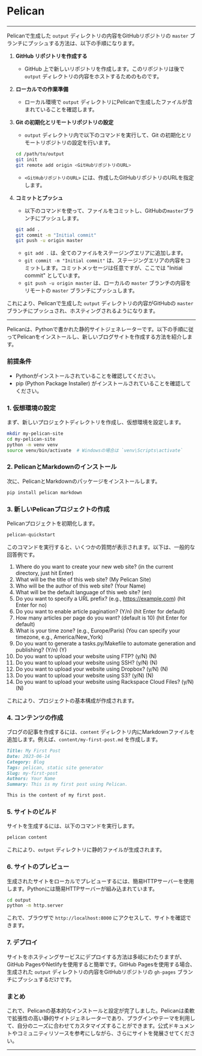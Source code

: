 ###
# Pelican
###


---

Pelicanで生成した `output` ディレクトリの内容をGitHubリポジトリの `master` ブランチにプッシュする方法は、以下の手順になります。

1. **GitHub リポジトリを作成する**
   - GitHub 上で新しいリポジトリを作成します。このリポジトリは後で `output` ディレクトリの内容をホストするためのものです。

2. **ローカルでの作業準備**
   - ローカル環境で `output` ディレクトリにPelicanで生成したファイルが含まれていることを確認します。

3. **Git の初期化とリモートリポジトリの設定**
   - `output` ディレクトリ内で以下のコマンドを実行して、Git の初期化とリモートリポジトリの設定を行います。

   ```bash
   cd /path/to/output
   git init
   git remote add origin <GitHubリポジトリのURL>
   ```

   - `<GitHubリポジトリのURL>` には、作成したGitHubリポジトリのURLを指定します。

4. **コミットとプッシュ**
   - 以下のコマンドを使って、ファイルをコミットし、GitHubの`master`ブランチにプッシュします。

   ```bash
   git add .
   git commit -m "Initial commit"
   git push -u origin master
   ```

   - `git add .` は、全てのファイルをステージングエリアに追加します。
   - `git commit -m "Initial commit"` は、ステージングエリアの内容をコミットします。コミットメッセージは任意ですが、ここでは "Initial commit" としています。
   - `git push -u origin master` は、ローカルの `master` ブランチの内容をリモートの `master` ブランチにプッシュします。

これにより、Pelicanで生成した `output` ディレクトリの内容がGitHubの `master` ブランチにプッシュされ、ホスティングされるようになります。

---

Pelicanは、Pythonで書かれた静的サイトジェネレーターです。以下の手順に従ってPelicanをインストールし、新しいブログサイトを作成する方法を紹介します。

### 前提条件

- Pythonがインストールされていることを確認してください。
- pip (Python Package Installer) がインストールされていることを確認してください。

### 1. 仮想環境の設定

まず、新しいプロジェクトディレクトリを作成し、仮想環境を設定します。

```bash
mkdir my-pelican-site
cd my-pelican-site
python -m venv venv
source venv/bin/activate  # Windowsの場合は `venv\Scripts\activate`
```

### 2. PelicanとMarkdownのインストール

次に、PelicanとMarkdownのパッケージをインストールします。

```bash
pip install pelican markdown
```

### 3. 新しいPelicanプロジェクトの作成

Pelicanプロジェクトを初期化します。

```bash
pelican-quickstart
```

このコマンドを実行すると、いくつかの質問が表示されます。以下は、一般的な回答例です。

1. Where do you want to create your new web site? (in the current directory, just hit Enter)
2. What will be the title of this web site? (My Pelican Site)
3. Who will be the author of this web site? (Your Name)
4. What will be the default language of this web site? (en)
5. Do you want to specify a URL prefix? (e.g., https://example.com) (hit Enter for no)
6. Do you want to enable article pagination? (Y/n) (hit Enter for default)
7. How many articles per page do you want? (default is 10) (hit Enter for default)
8. What is your time zone? (e.g., Europe/Paris) (You can specify your timezone, e.g., America/New_York)
9. Do you want to generate a tasks.py/Makefile to automate generation and publishing? (Y/n) (Y)
10. Do you want to upload your website using FTP? (y/N) (N)
11. Do you want to upload your website using SSH? (y/N) (N)
12. Do you want to upload your website using Dropbox? (y/N) (N)
13. Do you want to upload your website using S3? (y/N) (N)
14. Do you want to upload your website using Rackspace Cloud Files? (y/N) (N)

これにより、プロジェクトの基本構成が作成されます。

### 4. コンテンツの作成

ブログの記事を作成するには、`content` ディレクトリ内にMarkdownファイルを追加します。例えば、`content/my-first-post.md` を作成します。

```markdown
Title: My First Post
Date: 2023-06-14
Category: Blog
Tags: pelican, static site generator
Slug: my-first-post
Authors: Your Name
Summary: This is my first post using Pelican.

This is the content of my first post.
```

### 5. サイトのビルド

サイトを生成するには、以下のコマンドを実行します。

```bash
pelican content
```

これにより、`output` ディレクトリに静的ファイルが生成されます。

### 6. サイトのプレビュー

生成されたサイトをローカルでプレビューするには、簡易HTTPサーバーを使用します。Pythonには簡易HTTPサーバーが組み込まれています。

```bash
cd output
python -m http.server
```

これで、ブラウザで `http://localhost:8000` にアクセスして、サイトを確認できます。

### 7. デプロイ

サイトをホスティングサービスにデプロイする方法は多岐にわたりますが、GitHub PagesやNetlifyを使用すると簡単です。GitHub Pagesを使用する場合、生成された `output` ディレクトリの内容をGitHubリポジトリの `gh-pages` ブランチにプッシュするだけです。

### まとめ

これで、Pelicanの基本的なインストールと設定が完了しました。Pelicanは柔軟で拡張性の高い静的サイトジェネレーターであり、プラグインやテーマを利用して、自分のニーズに合わせてカスタマイズすることができます。公式ドキュメントやコミュニティリソースを参考にしながら、さらにサイトを発展させてください。

---
